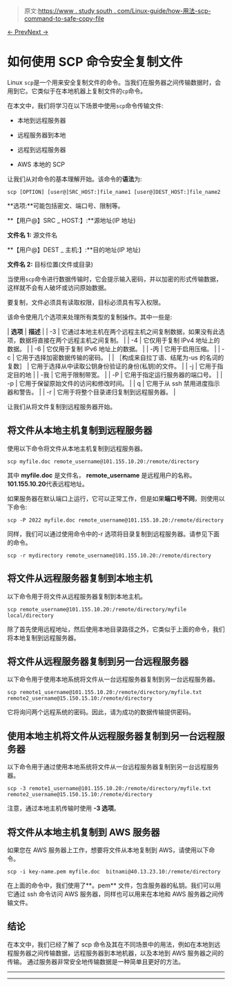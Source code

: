 > 原文:[https://www . study south . com/Linux-guide/how-用法-scp-command-to-safe-copy-file](https://www.studytonight.com/linux-guide/how-to-use-scp-command-to-securely-copy-files)

[← Prev](/linux-guide/how-to-save-a-file-in-vim-vi-and-quit-the-editor "Save and Quit in Vim")[Next →](/linux-guide/creating-symlinks-on-linux "Creating Symlinks")

# 如何使用 SCP 命令安全复制文件

Linux `scp`是一个用来安全复制文件的命令。当我们在服务器之间传输数据时，会用到它。它类似于在本地机器上复制文件的`cp`命令。

在本文中，我们将学习在以下场景中使用`scp`命令传输文件:

*   本地到远程服务器

*   远程服务器到本地

*   远程到远程服务器

*   AWS 本地的 SCP

让我们从对命令的基本理解开始。该命令的**语法**为:

```
scp [OPTION] [user@]SRC_HOST:]file_name1 [user@]DEST_HOST:]file_name2
```

**选项:**可能包括密文、端口号、限制等。

**【用户@】SRC _ HOST:】:**源地址(IP 地址)

**文件名 1:** 源文件名

**【用户@】DEST _ 主机:】:**目的地址(IP 地址)

**文件名 2:** 目标位置(文件或目录)

当使用`scp`命令进行数据传输时，它会提示输入密码，并以加密的形式传输数据，这样就不会有人破坏或访问原始数据。

要复制，文件必须具有读取权限，目标必须具有写入权限。

该命令使用几个选项来处理所有类型的复制操作。其中一些是:

| **选项** | **描述** |
| -3 | 它通过本地主机在两个远程主机之间复制数据，如果没有此选项，数据将直接在两个远程主机之间复制。 |
| -4 | 它仅用于复制 IPv4 地址上的数据。 |
| -6 | 它仅用于复制 IPv6 地址上的数据。 |
| -丙 | 它用于启用压缩。 |
| -c | 它用于选择加密数据传输的密码。 |
| ［构成来自拉丁语、结尾为-us 的名词的复数］ | 它用于选择从中读取公钥身份验证的身份(私钥)的文件。 |
| -j | 它用于指定目的地 |
| -我 | 它用于限制带宽。 |
| -P | 它用于指定运行服务器的端口号。 |
| -p | 它用于保留原始文件的访问和修改时间。 |
| q | 它用于从 ssh 禁用进度指示器和警告。 |
| -r | 它用于将整个目录递归复制到远程服务器。 |

让我们从将文件复制到远程服务器开始。

## 将文件从本地主机复制到远程服务器

使用以下命令将文件从本地主机复制到远程服务器。

```
scp myfile.doc remote_username@101.155.10.20:/remote/directory
```

其中 **myfile.doc** 是文件名， **remote_username** 是远程用户的名称。**101.155.10.20**代表远程地址。

如果服务器在默认端口上运行，它可以正常工作，但是如果**端口号不同**，则使用以下命令:

```
scp -P 2022 myfile.doc remote_username@101.155.10.20:/remote/directory
```

同样，我们可以通过使用命令中的-r 选项将目录复制到远程服务器。请参见下面的命令。

```
scp -r mydirectory remote_username@101.155.10.20:/remote/directory
```

## 将文件从远程服务器复制到本地主机

以下命令用于将文件从远程服务器复制到本地主机。

```
scp remote_username@101.155.10.20:/remote/directory/myfile local/directory
```

除了首先使用远程地址，然后使用本地目录路径之外，它类似于上面的命令，我们将本地复制到远程服务器。

## 将文件从远程服务器复制到另一台远程服务器

以下命令用于使用本地系统将文件从一台远程服务器复制到另一台远程服务器。

```
scp remote1_username@101.155.10.20:/remote/directory/myfile.txt remote2_username@15.150.15.10:/remote/directory
```

它将询问两个远程系统的密码。因此，请为成功的数据传输提供密码。

## 使用本地主机将文件从远程服务器复制到另一台远程服务器

以下命令用于通过使用本地系统将文件从一台远程服务器复制到另一台远程服务器。

```
scp -3 remote1_username@101.155.10.20:/remote/directory/myfile.txt remote2_username@15.150.15.10:/remote/directory
```

注意，通过本地主机传输时使用 **-3 选项**。

## 将文件从本地主机复制到 AWS 服务器

如果您在 AWS 服务器上工作，想要将文件从本地复制到 AWS，请使用以下命令。

```
scp -i key-name.pem myfile.doc  bitnami@40.13.23.10:/remote/directory
```

在上面的命令中，我们使用了**。pem** 文件，包含服务器的私钥。我们可以用它通过 ssh 命令访问 AWS 服务器，同样也可以用来在本地和 AWS 服务器之间传输文件。

## 结论

在本文中，我们已经了解了 scp 命令及其在不同场景中的用法，例如在本地到远程服务器之间传输数据，远程服务器到本地机器，以及本地到 AWS 服务器之间的传输。
通过服务器非常安全地传输数据是一种简单且更好的方法。

* * *

* * *